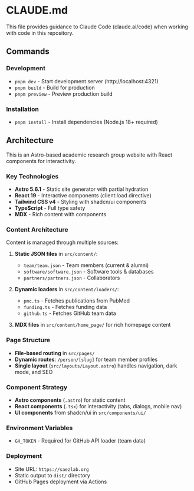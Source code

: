 # CLAUDE.md

This file provides guidance to Claude Code (claude.ai/code) when working with code in this repository.

## Commands

### Development
- `pnpm dev` - Start development server (http://localhost:4321)
- `pnpm build` - Build for production
- `pnpm preview` - Preview production build

### Installation
- `pnpm install` - Install dependencies (Node.js 18+ required)

## Architecture

This is an Astro-based academic research group website with React components for interactivity.

### Key Technologies
- **Astro 5.6.1** - Static site generator with partial hydration
- **React 19** - Interactive components (client:load directive)
- **Tailwind CSS v4** - Styling with shadcn/ui components
- **TypeScript** - Full type safety
- **MDX** - Rich content with components

### Content Architecture
Content is managed through multiple sources:
1. **Static JSON files** in `src/content/`:
   - `team/team.json` - Team members (current & alumni)
   - `software/software.json` - Software tools & databases
   - `partners/partners.json` - Collaborators

2. **Dynamic loaders** in `src/content/loaders/`:
   - `pmc.ts` - Fetches publications from PubMed
   - `funding.ts` - Fetches funding data
   - `github.ts` - Fetches GitHub team data

3. **MDX files** in `src/content/home_page/` for rich homepage content

### Page Structure
- **File-based routing** in `src/pages/`
- **Dynamic routes**: `/person/[slug]` for team member profiles
- **Single layout** (`src/layouts/Layout.astro`) handles navigation, dark mode, and SEO

### Component Strategy
- **Astro components** (`.astro`) for static content
- **React components** (`.tsx`) for interactivity (tabs, dialogs, mobile nav)
- **UI components** from shadcn/ui in `src/components/ui/`

### Environment Variables
- `GH_TOKEN` - Required for GitHub API loader (team data)

### Deployment
- Site URL: `https://saezlab.org`
- Static output to `dist/` directory
- GitHub Pages deployment via Actions